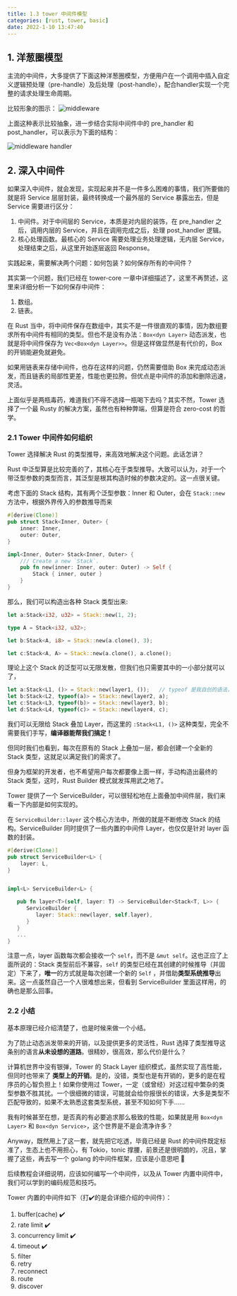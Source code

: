 ```yaml
---
title: 1.3 tower 中间件模型
categories: [rust, tower, basic]
date: 2022-1-10 13:47:40
---
```


## 1. 洋葱圈模型

主流的中间件，大多提供了下面这种洋葱圈模型，方便用户在一个调用中插入自定义逻辑预处理（pre-handle）及后处理（post-handle），配合handler实现一个完整的请求处理生命周期。

比较形象的图示：
![middleware](/images/middleware1.png)

上面这种表示比较抽象，进一步结合实际中间件中的 pre_handler 和 post_handler，可以表示为下面的结构：

![middleware handler](/images/middleware.png)

## 2. 深入中间件

如果深入中间件，就会发现，实现起来并不是一件多么困难的事情，我们所要做的就是将 Service 层层封装，最终转换成一个最外层的 Service 暴露出去，但是 Service 需要进行区分：

1. 中间件。对于中间层的 Service，本质是对内层的装饰，在 pre_handler 之后，调用内层的 Service，并且在调用完成之后，处理 post_handler 逻辑。  
2. 核心处理函数。最核心的 Service 需要处理业务处理逻辑，无内层 Service，处理结束之后，从这里开始逐层返回 Response。

实践起来，需要解决两个问题：如何包装？如何保存所有的中间件？

其实第一个问题，我们已经在 tower-core 一章中详细描述了，这里不再赘述，这里来详细分析一下如何保存中间件：

1. 数组。
2. 链表。

在 Rust 当中，将中间件保存在数组中，其实不是一件很直观的事情，因为数组要求所有中间件有相同的类型。但也不是没有办法：`Box<dyn Layer>`  动态派发，也就是将中间件保存为 `Vec<Box<dyn Layer>>`。但是这样做显然是有代价的，Box 的开销能避免就避免。

如果用链表来存储中间件，也存在这样的问题，仍然需要借助 Box 来完成动态派发，而且链表的局部性更差，性能也更拉胯。但优点是中间件的添加和删除迅速，灵活。

上面似乎是两瓶毒药，难道我们不得不选择一瓶喝下去吗？其实不然，Tower 选择了一个最 Rusty 的解决方案，虽然也有种种弊端，但算是符合 zero-cost 的哲学。

### 2.1 Tower 中间件如何组织

Tower 选择解决 Rust 的类型推导，来高效地解决这个问题。此话怎讲？

Rust 中泛型算是比较完善的了，其核心在于类型推导。大致可以认为，对于一个带泛型参数的类型而言，其泛型是根其构造时候的参数决定的。这一点很关键。

考虑下面的 Stack 结构，其有两个泛型参数：Inner 和 Outer，会在 `Stack::new` 方法中，根据外界传入的参数推导而来

```rust
#[derive(Clone)]
pub struct Stack<Inner, Outer> {
    inner: Inner,
    outer: Outer,
}

impl<Inner, Outer> Stack<Inner, Outer> {
    /// Create a new `Stack`.
    pub fn new(inner: Inner, outer: Outer) -> Self {
        Stack { inner, outer }
    }
}
```

那么，我们可以构造出各种 Stack 类型出来:

```rust
let a:Stack<i32, u32> = Stack::new(1, 2);

type A = Stack<i32, u32>;

let b:Stack<A, i8> = Stack::new(a.clone(), 3);

let c:Stack<A, A> = Stack::new(a.clone(), a.clone();
```

理论上这个 Stack 的泛型可以无限发散，但我们也只需要其中的一小部分就可以了，

```rust
let a:Stack<L1, ()> = Stack::new(layer1, ());   // typeof 是我自创的语法，大致意思可以参照C语言的 typeof 关键字
let b:Stack<L2, typeof(a)> = Stack::new(layer2, a);
let c:Stack<L3, typeof(b)> = Stack::new(layer3, b);
let d:Stack<L4, typeof(c)> = Stack::new(layer4, c);
```

我们可以无限给 Stack 叠加 Layer，而这里的 `:Stack<L1, ()>` 这种类型，完全不需要我们手写，**编译器能帮我们搞定！**

但同时我们也看到，每次在原有的 Stack 上叠加一层，都会创建一个全新的 Stack 类型，这就足以满足我们的需求了。

但身为框架的开发者，也不希望用户每次都要像上面一样，手动构造出最终的 Stack 类型，这时，Rust Builder 模式就发挥用武之地了。

Tower 提供了一个 ServiceBuilder，可以很轻松地在上面叠加中间件层，我们来看一下内部是如何实现的。

在 `ServiceBuilder::layer` 这个核心方法中，所做的就是不断修改 Stack 的结构。ServiceBuilder 同时提供了一些内置的中间件 Layer，也仅仅是针对 layer 函数的封装。

```rust
#[derive(Clone)]
pub struct ServiceBuilder<L> {
    layer: L,
}


impl<L> ServiceBuilder<L> {

   pub fn layer<T>(self, layer: T) -> ServiceBuilder<Stack<T, L>> {
      ServiceBuilder {
         layer: Stack::new(layer, self.layer),
      }
   }
   ... 
}
```

注意一点，layer 函数每次都会接收一个 `self`，而不是 `&mut self`。这也正应了上面所说的：Stack 类型前后不兼容，`self` 的类型已经在其创建的时候推导（并固定）下来了，**唯一**的方式就是每次创建一个新的 `Self` ，并借助**类型系统推导**出来。这一点虽然自己一个人很难想出来，但看到 ServiceBuilder 里面这样用，的确也是那么回事。

### 2.2  小结

基本原理已经介绍清楚了，也是时候来做一个小结。

为了防止动态派发带来的开销，以及提供更多的灵活性，Rust 选择了类型推导这条别的语言**从未设想的道路**。很精妙，很高效，那么代价是什么？

计算机世界中没有银弹，Tower 的 Stack Layer 组织模式，虽然实现了高性能，但同时也带来了 **类型上的开销**。是的，没错，类型也是有开销的，更多的是在程序员的心智负担上！如果你使用过 Tower，一定（或曾经）对这过程中繁杂的类型参数不胜其扰。一个很细微的错误，可能就会给你报很长的错误，大多是类型不匹配导致的，如果不太熟悉这套类型系统，甚至不知如何下手......

我有时候甚至在想，是否真的有必要追求那么极致的性能，如果就是用 `Box<dyn Layer>` 和 `Box<dyn Service>`，这个世界是不是会清净许多？

Anyway，既然用上了这一套，就先把它吃透，毕竟已经是 Rust 的中间件既定标准了，生态上也不用担心，有 Tokio，tonic 撑腰，前景还是很明朗的，况且，掌握了这些，再去写一个 golang 的中间件框架，应该是小意思吧 🐶

后续教程会详细说明，应该如何编写一个中间件，以及从 Tower 内置中间件中，我们可以学到的编码规范和技巧。

Tower 内置的中间件如下（打✔️的是会详细介绍的中间件）：

1. buffer(cache)  ✔️
2. rate limit    ✔️
3. concurrency limit ✔️
4. timeout ✔️
5. filter
6. retry
7. reconnect
8. route
9. discover
